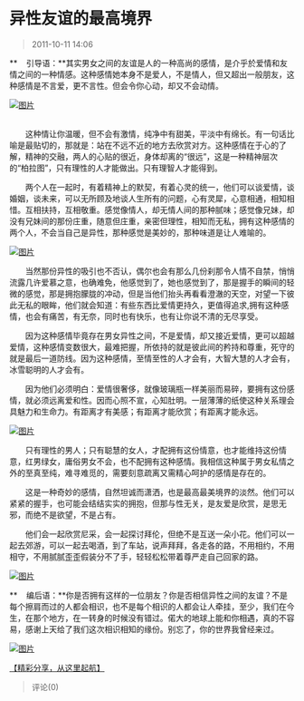 # 异性友谊的最高境界
> 2011-10-11 14:06


**    引导语：**其实男女之间的友谊是人的一种高尚的感情，是介乎於爱情和友情之间的一种情感。这种感情她本身不是爱人，不是情人，但又超出一般朋友，这种感情是不言爱，更不言性。但会令你心动，却又不会动情。

[![图片](https://pan.4a1801.life/d/Onedrive-4A1801/%E4%B8%AA%E4%BA%BA%E5%BB%BA%E7%AB%99/public/Qzone_wyf/Blogs/images/B1276ED7.webp)](https://pan.4a1801.life/d/Onedrive-4A1801/%E4%B8%AA%E4%BA%BA%E5%BB%BA%E7%AB%99/public/Qzone_wyf/Blogs/images/B1276ED7.webp)

   
　　这种情让你温暖，但不会有激情，纯净中有甜美，平淡中有绵长。有一句话比喻是最贴切的，那就是：站在不远不近的地方去欣赏对方。这种感情在于心的了解，精神的交融，两人的心贴的很近，身体却离的“很远”，这是一种精神层次的“柏拉图”，只有理性的人才能做出。只有理智人才能得到。

　　两个人在一起时，有着精神上的默契，有着心灵的统一，他们可以谈爱情，谈婚姻，谈未来，可以无所顾及地谈人生所有的问题，心有灵犀，心意相通，相知相惜。互相扶持，互相敬重。感觉像情人，却无情人间的那种腻味；感觉像兄妹，却没有兄妹间的那份庄重，随意但庄重，亲密但理性，相知而无私，拥有这种感情的两个人，不会当自己是异性，那种感觉是美妙的，那种味道是让人难喻的。

[![图片](https://pan.4a1801.life/d/Onedrive-4A1801/%E4%B8%AA%E4%BA%BA%E5%BB%BA%E7%AB%99/public/Qzone_wyf/Blogs/images/457EA2E6.webp)](https://pan.4a1801.life/d/Onedrive-4A1801/%E4%B8%AA%E4%BA%BA%E5%BB%BA%E7%AB%99/public/Qzone_wyf/Blogs/images/457EA2E6.webp)

　　当然那份异性的吸引也不否认，偶尔也会有那么几份刹那令人情不自禁，悄悄流露几许爱慕之意，也确难免，他感觉到了，她也感觉到了，那是握手的瞬间的轻微的感觉，那是拥抱朦胧的冲动，但是当他们抬头再看看澄澈的天空，对望一下彼此无私的眼眸，他们就会知道：有些东西比爱情更持久，更值得追求,拥有这种感情，也会有痛苦，有无奈，同时也有快乐，也有让你说不清的无尽享受。

　　因为这种感情毕竟存在男女异性之间，不是爱情，却又接近爱情，更可以超越爱情，这种感情变数很大，最难把握，所依持的就是彼此间的矜持和尊重，死守的就是最后一道防线。因为这种感情，至情至性的人才会有，大智大慧的人才会有，冰雪聪明的人才会有。

　　因为他们必须明白：爱情很奢侈，就像玻璃瓶一样美丽而易碎，要拥有这份感情，就必须远离爱和性。因而心照不宣，心知肚明。一层薄薄的纸使这种关系理会具魅力和生命力。有距离才有美感；有距离才能欣赏；有距离才能永远。

[![图片](https://pan.4a1801.life/d/Onedrive-4A1801/%E4%B8%AA%E4%BA%BA%E5%BB%BA%E7%AB%99/public/Qzone_wyf/Blogs/images/5ED3F521.webp)](https://pan.4a1801.life/d/Onedrive-4A1801/%E4%B8%AA%E4%BA%BA%E5%BB%BA%E7%AB%99/public/Qzone_wyf/Blogs/images/5ED3F521.webp)

　　只有理性的男人；只有聪慧的女人，才配拥有这份情意，也才能维持这份情意，红男绿女，庸俗男女不会，也不配拥有这种感情。我相信这种属于男女私情之外的至真至纯，难寻难觅的，需要刻意疏离又需精心呵护的感情是存在的。

　　这是一种奇妙的感情，自然坦诚而潇洒，也是最高最美境界的淡然。他们可以紧紧的握手，也可能会结结实实的拥抱，但那与性无关，是友爱是欣赏，是思无邪，而绝不是欲望，不是占有。

　　他们会一起欣赏尼采，会一起探讨拜伦，但绝不是互送一朵小花。他们可以一起去郊游，可以一起去喝酒，到了车站，说声拜拜，各走各的路，不用相约，不用相守，不用腻腻歪歪假装分不了手，轻轻松松带着尊严走自己回家的路。

[![图片](https://pan.4a1801.life/d/Onedrive-4A1801/%E4%B8%AA%E4%BA%BA%E5%BB%BA%E7%AB%99/public/Qzone_wyf/Blogs/images/F1E2BE82.webp)](https://pan.4a1801.life/d/Onedrive-4A1801/%E4%B8%AA%E4%BA%BA%E5%BB%BA%E7%AB%99/public/Qzone_wyf/Blogs/images/F1E2BE82.webp)

**    编后语：**你是否拥有这样的一位朋友？你是否相信异性之间的友谊？不是每个擦肩而过的人都会相识，也不是每个相识的人都会让人牵挂，至少，我们在今生，在那个地方，在一转身的时候没有错过。偌大的地球上能和你相遇，真的不容易，感谢上天给了我们这次相识相知的缘份。别忘了，你的世界我曾经来过。

[](http://b70.photo.store.qq.com/http_imgload.cgi?/rurl4_b=0a99d2fa37e51d2c9a346c04564dcf198a9207037ca1c3901d1ce28027dce2abfd8d5fdf8528f3b2d57473b66d243ebdf9bcf09b112ec0dc0646a815637067f55c8bc6c18f4a3e67a966b0a4857dfc710cfa8d68&a=70&b=70)[](http://b70.photo.store.qq.com/http_imgload.cgi?/rurl4_b=0a99d2fa37e51d2c9a346c04564dcf198a9207037ca1c3901d1ce28027dce2abfd8d5fdf8528f3b2d57473b66d243ebdf9bcf09b112ec0dc0646a815637067f55c8bc6c18f4a3e67a966b0a4857dfc710cfa8d68&a=70&b=70)[](http://b70.photo.store.qq.com/http_imgload.cgi?/rurl4_b=0a99d2fa37e51d2c9a346c04564dcf198a9207037ca1c3901d1ce28027dce2abfd8d5fdf8528f3b2d57473b66d243ebdf9bcf09b112ec0dc0646a815637067f55c8bc6c18f4a3e67a966b0a4857dfc710cfa8d68&a=70&b=70)[](http://b70.photo.store.qq.com/http_imgload.cgi?/rurl4_b=0a99d2fa37e51d2c9a346c04564dcf198a9207037ca1c3901d1ce28027dce2abfd8d5fdf8528f3b2d57473b66d243ebdf9bcf09b112ec0dc0646a815637067f55c8bc6c18f4a3e67a966b0a4857dfc710cfa8d68&a=70&b=70)[](http://b70.photo.store.qq.com/http_imgload.cgi?/rurl4_b=0a99d2fa37e51d2c9a346c04564dcf198a9207037ca1c3901d1ce28027dce2abfd8d5fdf8528f3b2d57473b66d243ebdf9bcf09b112ec0dc0646a815637067f55c8bc6c18f4a3e67a966b0a4857dfc710cfa8d68&a=70&b=70)[](http://b70.photo.store.qq.com/http_imgload.cgi?/rurl4_b=0a99d2fa37e51d2c9a346c04564dcf198a9207037ca1c3901d1ce28027dce2abfd8d5fdf8528f3b2d57473b66d243ebdf9bcf09b112ec0dc0646a815637067f55c8bc6c18f4a3e67a966b0a4857dfc710cfa8d68&a=70&b=70)[](http://b70.photo.store.qq.com/http_imgload.cgi?/rurl4_b=0a99d2fa37e51d2c9a346c04564dcf198a9207037ca1c3901d1ce28027dce2abfd8d5fdf8528f3b2d57473b66d243ebdf9bcf09b112ec0dc0646a815637067f55c8bc6c18f4a3e67a966b0a4857dfc710cfa8d68&a=70&b=70)[](http://b70.photo.store.qq.com/http_imgload.cgi?/rurl4_b=0a99d2fa37e51d2c9a346c04564dcf198a9207037ca1c3901d1ce28027dce2abfd8d5fdf8528f3b2d57473b66d243ebdf9bcf09b112ec0dc0646a815637067f55c8bc6c18f4a3e67a966b0a4857dfc710cfa8d68&a=70&b=70)[](http://b70.photo.store.qq.com/http_imgload.cgi?/rurl4_b=0a99d2fa37e51d2c9a346c04564dcf198a9207037ca1c3901d1ce28027dce2abfd8d5fdf8528f3b2d57473b66d243ebdf9bcf09b112ec0dc0646a815637067f55c8bc6c18f4a3e67a966b0a4857dfc710cfa8d68&a=70&b=70)[](http://b70.photo.store.qq.com/http_imgload.cgi?/rurl4_b=0a99d2fa37e51d2c9a346c04564dcf198a9207037ca1c3901d1ce28027dce2abfd8d5fdf8528f3b2d57473b66d243ebdf9bcf09b112ec0dc0646a815637067f55c8bc6c18f4a3e67a966b0a4857dfc710cfa8d68&a=70&b=70)[![图片](https://pan.4a1801.life/d/Onedrive-4A1801/%E4%B8%AA%E4%BA%BA%E5%BB%BA%E7%AB%99/public/Qzone_wyf/Blogs/images/9374F703.gif)](https://pan.4a1801.life/d/Onedrive-4A1801/%E4%B8%AA%E4%BA%BA%E5%BB%BA%E7%AB%99/public/Qzone_wyf/Blogs/images/9374F703.gif)

[【精彩分享，从这里起航】  
](http://user.qzone.qq.com/158161928/share/1304950381)
> 评论(0)

